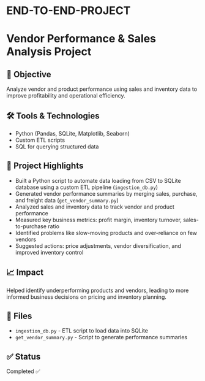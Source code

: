 # END-TO-END-PROJECT

# Vendor Performance & Sales Analysis Project

## 📌 Objective
Analyze vendor and product performance using sales and inventory data to improve profitability and operational efficiency.

## 🛠️ Tools & Technologies
- Python (Pandas, SQLite, Matplotlib, Seaborn)
- Custom ETL scripts
- SQL for querying structured data

## 📂 Project Highlights
- Built a Python script to automate data loading from CSV to SQLite database using a custom ETL pipeline (`ingestion_db.py`)
- Generated vendor performance summaries by merging sales, purchase, and freight data (`get_vendor_summary.py`)
- Analyzed sales and inventory data to track vendor and product performance
- Measured key business metrics: profit margin, inventory turnover, sales-to-purchase ratio
- Identified problems like slow-moving products and over-reliance on few vendors
- Suggested actions: price adjustments, vendor diversification, and improved inventory control

## 📈 Impact
Helped identify underperforming products and vendors, leading to more informed business decisions on pricing and inventory planning.

## 📎 Files
- `ingestion_db.py` - ETL script to load data into SQLite
- `get_vendor_summary.py` - Script to generate performance summaries

## ✅ Status
Completed ✅
